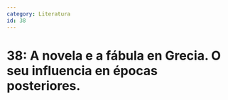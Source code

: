 ```yaml
---
category: Literatura
id: 38
---
```


# 38: A novela e a fábula en Grecia. O seu influencia en épocas posteriores.
